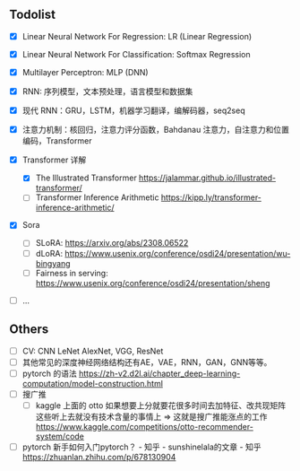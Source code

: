 ## Todolist

- [x]  Linear Neural Network For Regression: LR (Linear Regression)
- [x]  Linear Neural Network For Classification: Softmax Regression
- [x]  Multilayer Perceptron: MLP (DNN)
- [x]  RNN: 序列模型，文本预处理，语言模型和数据集
- [x]  现代 RNN：GRU，LSTM，机器学习翻译，编解码器，seq2seq
- [x] 注意力机制：核回归，注意力评分函数，Bahdanau 注意力，自注意力和位置编码，Transformer
- [x] Transformer 详解

    - [x] The Illustrated Transformer https://jalammar.github.io/illustrated-transformer/
    - [ ] Transformer Inference Arithmetic https://kipp.ly/transformer-inference-arithmetic/
- [x] Sora
    - [ ] SLoRA: https://arxiv.org/abs/2308.06522
    - [ ] dLoRA: https://www.usenix.org/conference/osdi24/presentation/wu-bingyang
    - [ ] Fairness in serving: https://www.usenix.org/conference/osdi24/presentation/sheng
- [ ] ...

## Others

- [ ] CV: CNN LeNet AlexNet, VGG, ResNet
- [ ] 其他常见的深度神经网络结构还有AE，VAE，RNN，GAN，GNN等等。
- [ ] pytorch 的语法 https://zh-v2.d2l.ai/chapter_deep-learning-computation/model-construction.html
- [ ] 搜广推
  - [ ] kaggle 上面的 otto 如果想要上分就要花很多时间去加特征、改共现矩阵这些听上去就没有技术含量的事情上 ⇒ 这就是搜广推能涨点的工作 https://www.kaggle.com/competitions/otto-recommender-system/code
- [ ] pytorch   新手如何入门pytorch？ - 知乎 - sunshinelala的文章 - 知乎
  https://zhuanlan.zhihu.com/p/678130904